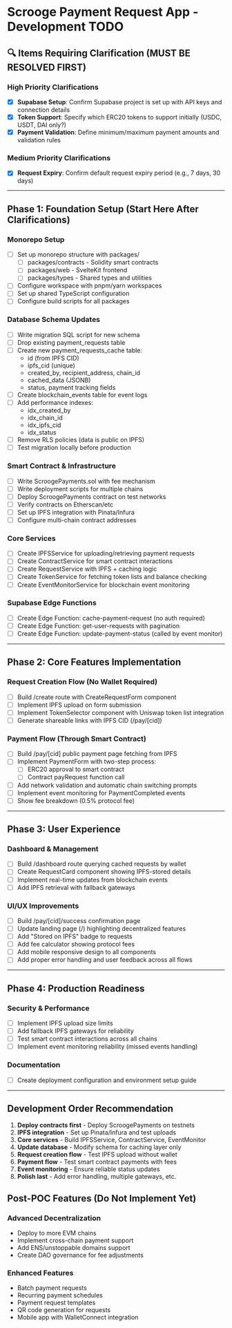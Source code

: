 # Scrooge Payment Request App - Development TODO

## 🔍 Items Requiring Clarification (MUST BE RESOLVED FIRST)

### High Priority Clarifications
- [x] **Supabase Setup**: Confirm Supabase project is set up with API keys and connection details
- [x] **Token Support**: Specify which ERC20 tokens to support initially (USDC, USDT, DAI only?)
- [x] **Payment Validation**: Define minimum/maximum payment amounts and validation rules

### Medium Priority Clarifications
- [x] **Request Expiry**: Confirm default request expiry period (e.g., 7 days, 30 days)

---

## Phase 1: Foundation Setup (Start Here After Clarifications)

### Monorepo Setup
- [ ] Set up monorepo structure with packages/
  - [ ] packages/contracts - Solidity smart contracts
  - [ ] packages/web - SvelteKit frontend
  - [ ] packages/types - Shared types and utilities
- [ ] Configure workspace with pnpm/yarn workspaces
- [ ] Set up shared TypeScript configuration
- [ ] Configure build scripts for all packages

### Database Schema Updates
- [ ] Write migration SQL script for new schema
- [ ] Drop existing payment_requests table
- [ ] Create new payment_requests_cache table:
  - id (from IPFS CID)
  - ipfs_cid (unique)
  - created_by, recipient_address, chain_id
  - cached_data (JSONB)
  - status, payment tracking fields
- [ ] Create blockchain_events table for event logs
- [ ] Add performance indexes:
  - idx_created_by
  - idx_chain_id
  - idx_ipfs_cid
  - idx_status
- [ ] Remove RLS policies (data is public on IPFS)
- [ ] Test migration locally before production

### Smart Contract & Infrastructure
- [ ] Write ScroogePayments.sol with fee mechanism
- [ ] Write deployment scripts for multiple chains
- [ ] Deploy ScroogePayments contract on test networks
- [ ] Verify contracts on Etherscan/etc
- [ ] Set up IPFS integration with Pinata/Infura
- [ ] Configure multi-chain contract addresses

### Core Services
- [ ] Create IPFSService for uploading/retrieving payment requests
- [ ] Create ContractService for smart contract interactions
- [ ] Create RequestService with IPFS + caching logic
- [ ] Create TokenService for fetching token lists and balance checking
- [ ] Create EventMonitorService for blockchain event monitoring

### Supabase Edge Functions
- [ ] Create Edge Function: cache-payment-request (no auth required)
- [ ] Create Edge Function: get-user-requests with pagination
- [ ] Create Edge Function: update-payment-status (called by event monitor)

---

## Phase 2: Core Features Implementation

### Request Creation Flow (No Wallet Required)
- [ ] Build /create route with CreateRequestForm component
- [ ] Implement IPFS upload on form submission
- [ ] Implement TokenSelector component with Uniswap token list integration
- [ ] Generate shareable links with IPFS CID (/pay/[cid])

### Payment Flow (Through Smart Contract)
- [ ] Build /pay/[cid] public payment page fetching from IPFS
- [ ] Implement PaymentForm with two-step process:
  - [ ] ERC20 approval to smart contract
  - [ ] Contract payRequest function call
- [ ] Add network validation and automatic chain switching prompts
- [ ] Implement event monitoring for PaymentCompleted events
- [ ] Show fee breakdown (0.5% protocol fee)

---

## Phase 3: User Experience

### Dashboard & Management
- [ ] Build /dashboard route querying cached requests by wallet
- [ ] Create RequestCard component showing IPFS-stored details
- [ ] Implement real-time updates from blockchain events
- [ ] Add IPFS retrieval with fallback gateways

### UI/UX Improvements
- [ ] Build /pay/[cid]/success confirmation page
- [ ] Update landing page (/) highlighting decentralized features
- [ ] Add "Stored on IPFS" badge to requests
- [ ] Add fee calculator showing protocol fees
- [ ] Add mobile responsive design to all components
- [ ] Add proper error handling and user feedback across all flows

---

## Phase 4: Production Readiness

### Security & Performance
- [ ] Implement IPFS upload size limits
- [ ] Add fallback IPFS gateways for reliability
- [ ] Test smart contract interactions across all chains
- [ ] Implement event monitoring reliability (missed events handling)

### Documentation
- [ ] Create deployment configuration and environment setup guide

---

## Development Order Recommendation

1. **Deploy contracts first** - Deploy ScroogePayments on testnets
2. **IPFS integration** - Set up Pinata/Infura and test uploads
3. **Core services** - Build IPFSService, ContractService, EventMonitor
4. **Update database** - Modify schema for caching layer only
5. **Request creation flow** - Test IPFS upload without wallet
6. **Payment flow** - Test smart contract payments with fees
7. **Event monitoring** - Ensure reliable status updates
8. **Polish last** - Add error handling, multiple gateways, etc.

## Post-POC Features (Do Not Implement Yet)

### Advanced Decentralization
- Deploy to more EVM chains
- Implement cross-chain payment support
- Add ENS/unstoppable domains support
- Create DAO governance for fee adjustments

### Enhanced Features
- Batch payment requests
- Recurring payment schedules
- Payment request templates
- QR code generation for requests
- Mobile app with WalletConnect integration